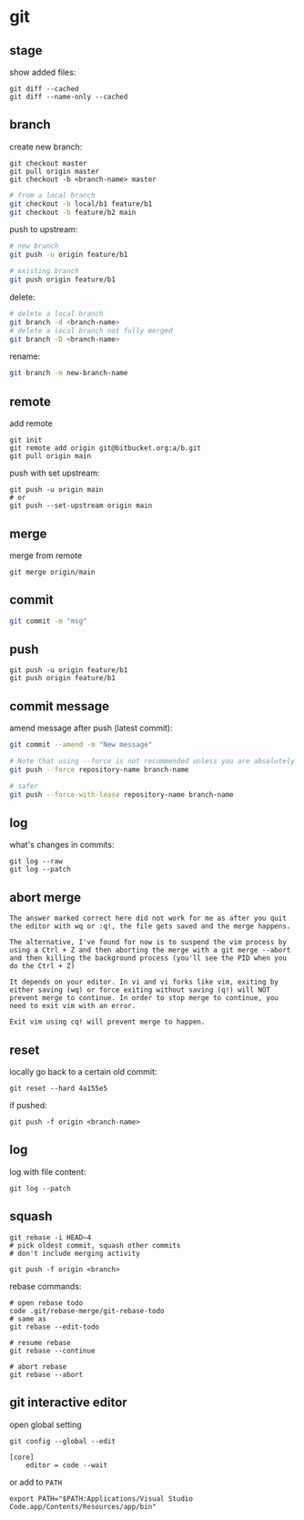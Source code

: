 # git

## stage

show added files:

```
git diff --cached
git diff --name-only --cached
```

## branch

create new branch:

```
git checkout master
git pull origin master
git checkout -b <branch-name> master
```

```sh
# from a local branch
git checkout -b local/b1 feature/b1
git checkout -b feature/b2 main
```

push to upstream:

```sh
# new branch
git push -u origin feature/b1

# existing branch
git push origin feature/b1
```

delete:

```sh
# delete a local branch
git branch -d <branch-name>
# delete a local branch not fully merged
git branch -D <branch-name>
```

rename:

```sh
git branch -m new-branch-name
```

## remote

add remote

```
git init
git remote add origin git@bitbucket.org:a/b.git
git pull origin main
```

push with set upstream:

```
git push -u origin main
# or
git push --set-upstream origin main
```

## merge

merge from remote

```
git merge origin/main
```

## commit

```sh
git commit -m "msg"
```

## push

```
git push -u origin feature/b1
git push origin feature/b1
```

## commit message

amend message after push (latest commit):

```sh
git commit --amend -m "New message"

# Note that using --force is not recommended unless you are absolutely sure that no one else has cloned your repository after the latest commit.
git push --force repository-name branch-name

# safer
git push --force-with-lease repository-name branch-name
```

## log

what's changes in commits:

```
git log --raw
git log --patch
```

## abort merge

```
The answer marked correct here did not work for me as after you quit the editor with wq or :q!, the file gets saved and the merge happens.

The alternative, I've found for now is to suspend the vim process by using a Ctrl + Z and then aborting the merge with a git merge --abort and then killing the background process (you'll see the PID when you do the Ctrl + Z)
```

```
It depends on your editor. In vi and vi forks like vim, exiting by either saving (wq) or force exiting without saving (q!) will NOT prevent merge to continue. In order to stop merge to continue, you need to exit vim with an error.

Exit vim using cq! will prevent merge to happen.
```

## reset

locally go back to a certain old commit:

```
git reset --hard 4a155e5
```

if pushed:

```
git push -f origin <branch-name>
```

## log

log with file content:

```
git log --patch
```

## squash

```
git rebase -i HEAD~4
# pick oldest commit, squash other commits
# don't include merging activity

git push -f origin <branch>
```

rebase commands:

```
# open rebase todo
code .git/rebase-merge/git-rebase-todo
# same as
git rebase --edit-todo

# resume rebase
git rebase --continue

# abort rebase
git rebase --abort
```

## git interactive editor

open global setting

```
git config --global --edit
```

```
[core]
    editor = code --wait
```

or add to `PATH`

```
export PATH="$PATH:Applications/Visual Studio Code.app/Contents/Resources/app/bin"
```

